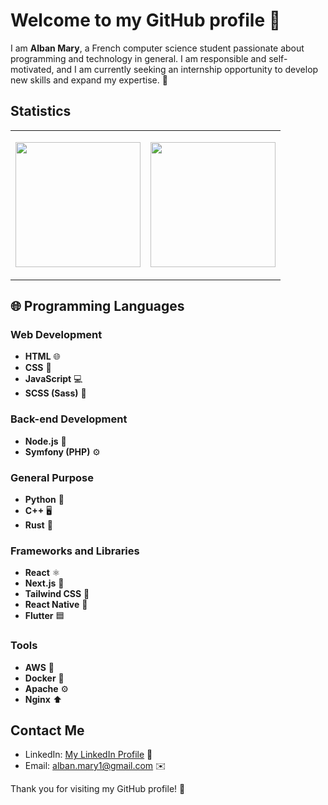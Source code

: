# Welcome to my GitHub profile 👋

I am **Alban Mary**, a French computer science student passionate about programming and technology in general. I am responsible and self-motivated, and I am currently seeking an internship opportunity to develop new skills and expand my expertise. 🚀

## Statistics

<table style="border: none; width: 100%;; color: #fff;">
  <tr style="border: none">
    <td style="width: 50%; border: none;">
      <p align="center">
        <a href="https://github.com/Kidoly/github-readme-stats">
          <img height="200" align="center" src="https://github-readme-stats.vercel.app/api?username=Kidoly&show_icons=true&theme=dark" />
        </a>
      </p>
    </td>
    <td style="width: 50%; border: none;">
      <p align="center">
        <a href="https://github.com/Kidoly/convoychat">
          <img height="200" align="center" src="https://github-readme-stats.vercel.app/api/top-langs?username=Kidoly&layout=compact&langs_count=8&card_width=320&theme=dark" />
        </a>
      </p>
    </td>
  </tr>
</table>

## 🌐 Programming Languages 

### Web Development

- **HTML** 🌐
- **CSS** 🎨
- **JavaScript** 💻
- **SCSS (Sass)** 🎀

### Back-end Development

- **Node.js** 🚀
- **Symfony (PHP)** ⚙️

### General Purpose

- **Python** 🐍
- **C++** 🖥️
- **Rust** 🦀

### Frameworks and Libraries

- **React** ⚛️
- **Next.js** 🔄
- **Tailwind CSS** 🌈
- **React Native** 📱
- **Flutter** 🟦

### Tools
- **AWS** 🌲
- **Docker** 🐳
- **Apache** ⚙️
- **Nginx** ⬆️

## Contact Me

- LinkedIn: [My LinkedIn Profile](https://www.linkedin.com/in/alban-mary/) 💼
- Email: [alban.mary1@gmail.com](alban.mary1@gmail.com) ✉️

Thank you for visiting my GitHub profile! 🌟
